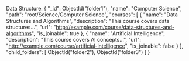 
Data Structure:
{
    "_id": ObjectId("folder1"),
    "name": "Computer Science",
    "path": "root/Science/Computer Science",
    "courses": [
        {
            "name": "Data Structures and Algorithms",
            "description": "This course covers data structures...",
            "url": "http://example.com/course/data-structures-and-algorithms",
            "is_joinable": true
        },
        {
            "name": "Artificial Intelligence",
            "description": "This course covers AI concepts...",
            "url": "http://example.com/course/artificial-intelligence",
            "is_joinable": false
        }
    ],
    "child_folders": [
        ObjectId("folder2"),
        ObjectId("folder3")
    ]
}
